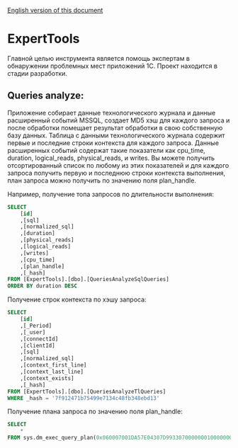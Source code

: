 [English version of this document](README_EN.md)

# ExpertTools
Главной целью инструмента является помощь экспертам в обнаружении проблемных мест приложений 1С. Проект находится в стадии разработки.

<h2>Queries analyze:</h5>
Приложение собирает данные технологического журнала и данные расширенный событий MSSQL, создает MD5 хэш для каждого запроса и после обработки помещает результат обработки в свою собственную базу данных. Таблица с данными технологического журнала содержит первые и последние строки контекста для каждого запроса. Данные расширенных событий содержат такие показатели как cpu_time, duration, logical_reads, physical_reads, и writes. Вы можете получить отсортированный список по любому из этих показателей и для каждого запроса получить первую и последнюю строки контекста выполнения, план запроса можно получить по значению поля plan_handle. 

Например, получение топа запросов по длительности выполнения:
```sql
SELECT 
    [id]
    ,[sql]
    ,[normalized_sql]
    ,[duration]
    ,[physical_reads]
    ,[logical_reads]
    ,[writes]
    ,[cpu_time]
    ,[plan_handle]
    ,[_hash]
FROM [ExpertTools].[dbo].[QueriesAnalyzeSqlQueries]
ORDER BY duration DESC
```
Получение строк контекста по хэшу запроса:
```sql
SELECT 
    [id]
    ,[_Period]
    ,[_user]
    ,[connectId]
    ,[clientId]
    ,[sql]
    ,[normalized_sql]
    ,[context_first_line]
    ,[context_last_line]
    ,[context_exists]
    ,[_hash]
FROM [ExpertTools].[dbo].[QueriesAnalyzeTlQueries]
WHERE _hash = '7f912471b75499e7134c48fb348ebd13'
```
Получение плана запроса по значению поля plan_handle:
```sql
SELECT 
	* 
FROM sys.dm_exec_query_plan(0x060007001DA57E04307D99330700000001000000000000000000000000000000000000000000000000000000)
```
